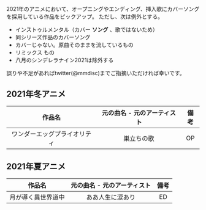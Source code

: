 2021年のアニメにおいて、オープニングやエンディング、挿入歌にカバーソングを採用している作品をピックアップ。
ただし、次は例外とする。

- インストゥルメンタル（カバー **ソング** 、歌ではないため）
- 同シリーズ作品のカバーソング
- カバーじゃない。原曲そのままを流しているもの
- リミックス もの
- 八月のシンデレラナイン2021は除外する

誤りや不足があればtwitter(@mmdisc)までご指摘いただければ幸いです。

## 2021年冬アニメ

|作品名|元の曲名 - 元のアーティスト|備考|
|:-:|:-:|:-:|
|ワンダーエッグプライオリティ|巣立ちの歌|OP|

## 2021年夏アニメ

|作品名|元の曲名 - 元のアーティスト|備考|
|:-:|:-:|:-:|
|月が導く異世界道中|ああ人生に涙あり|ED|

